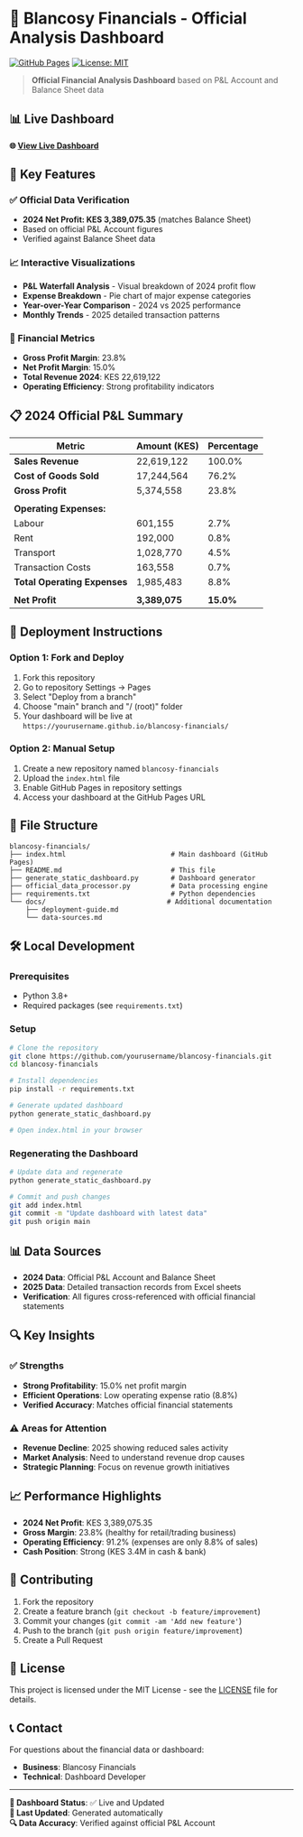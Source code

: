 # 🏢 Blancosy Financials - Official Analysis Dashboard

[![GitHub Pages](https://img.shields.io/badge/GitHub%20Pages-Live-brightgreen)](https://yourusername.github.io/blancosy-financials/)
[![License: MIT](https://img.shields.io/badge/License-MIT-yellow.svg)](https://opensource.org/licenses/MIT)

> **Official Financial Analysis Dashboard** based on P&L Account and Balance Sheet data

## 📊 Live Dashboard

**🌐 [View Live Dashboard](https://yourusername.github.io/blancosy-financials/)**

## 🎯 Key Features

### ✅ Official Data Verification
- **2024 Net Profit: KES 3,389,075.35** (matches Balance Sheet)
- Based on official P&L Account figures
- Verified against Balance Sheet data

### 📈 Interactive Visualizations
- **P&L Waterfall Analysis** - Visual breakdown of 2024 profit flow
- **Expense Breakdown** - Pie chart of major expense categories
- **Year-over-Year Comparison** - 2024 vs 2025 performance
- **Monthly Trends** - 2025 detailed transaction patterns

### 💼 Financial Metrics
- **Gross Profit Margin**: 23.8%
- **Net Profit Margin**: 15.0%
- **Total Revenue 2024**: KES 22,619,122
- **Operating Efficiency**: Strong profitability indicators

## 📋 2024 Official P&L Summary

| Metric | Amount (KES) | Percentage |
|--------|--------------|------------|
| **Sales Revenue** | 22,619,122 | 100.0% |
| **Cost of Goods Sold** | 17,244,564 | 76.2% |
| **Gross Profit** | 5,374,558 | 23.8% |
| | | |
| **Operating Expenses:** | | |
| Labour | 601,155 | 2.7% |
| Rent | 192,000 | 0.8% |
| Transport | 1,028,770 | 4.5% |
| Transaction Costs | 163,558 | 0.7% |
| **Total Operating Expenses** | 1,985,483 | 8.8% |
| | | |
| **Net Profit** | **3,389,075** | **15.0%** |

## 🚀 Deployment Instructions

### Option 1: Fork and Deploy
1. Fork this repository
2. Go to repository Settings → Pages
3. Select "Deploy from a branch"
4. Choose "main" branch and "/ (root)" folder
5. Your dashboard will be live at `https://yourusername.github.io/blancosy-financials/`

### Option 2: Manual Setup
1. Create a new repository named `blancosy-financials`
2. Upload the `index.html` file
3. Enable GitHub Pages in repository settings
4. Access your dashboard at the GitHub Pages URL

## 📁 File Structure

```
blancosy-financials/
├── index.html                          # Main dashboard (GitHub Pages)
├── README.md                           # This file
├── generate_static_dashboard.py        # Dashboard generator
├── official_data_processor.py          # Data processing engine
├── requirements.txt                    # Python dependencies
└── docs/                              # Additional documentation
    ├── deployment-guide.md
    └── data-sources.md
```

## 🛠️ Local Development

### Prerequisites
- Python 3.8+
- Required packages (see `requirements.txt`)

### Setup
```bash
# Clone the repository
git clone https://github.com/yourusername/blancosy-financials.git
cd blancosy-financials

# Install dependencies
pip install -r requirements.txt

# Generate updated dashboard
python generate_static_dashboard.py

# Open index.html in your browser
```

### Regenerating the Dashboard
```bash
# Update data and regenerate
python generate_static_dashboard.py

# Commit and push changes
git add index.html
git commit -m "Update dashboard with latest data"
git push origin main
```

## 📊 Data Sources

- **2024 Data**: Official P&L Account and Balance Sheet
- **2025 Data**: Detailed transaction records from Excel sheets
- **Verification**: All figures cross-referenced with official financial statements

## 🔍 Key Insights

### ✅ Strengths
- **Strong Profitability**: 15.0% net profit margin
- **Efficient Operations**: Low operating expense ratio (8.8%)
- **Verified Accuracy**: Matches official financial statements

### ⚠️ Areas for Attention
- **Revenue Decline**: 2025 showing reduced sales activity
- **Market Analysis**: Need to understand revenue drop causes
- **Strategic Planning**: Focus on revenue growth initiatives

## 📈 Performance Highlights

- **2024 Net Profit**: KES 3,389,075.35
- **Gross Margin**: 23.8% (healthy for retail/trading business)
- **Operating Efficiency**: 91.2% (expenses are only 8.8% of sales)
- **Cash Position**: Strong (KES 3.4M in cash & bank)

## 🤝 Contributing

1. Fork the repository
2. Create a feature branch (`git checkout -b feature/improvement`)
3. Commit your changes (`git commit -am 'Add new feature'`)
4. Push to the branch (`git push origin feature/improvement`)
5. Create a Pull Request

## 📄 License

This project is licensed under the MIT License - see the [LICENSE](LICENSE) file for details.

## 📞 Contact

For questions about the financial data or dashboard:
- **Business**: Blancosy Financials
- **Technical**: Dashboard Developer

---

**🎯 Dashboard Status**: ✅ Live and Updated  
**📅 Last Updated**: Generated automatically  
**🔍 Data Accuracy**: Verified against official P&L Account
